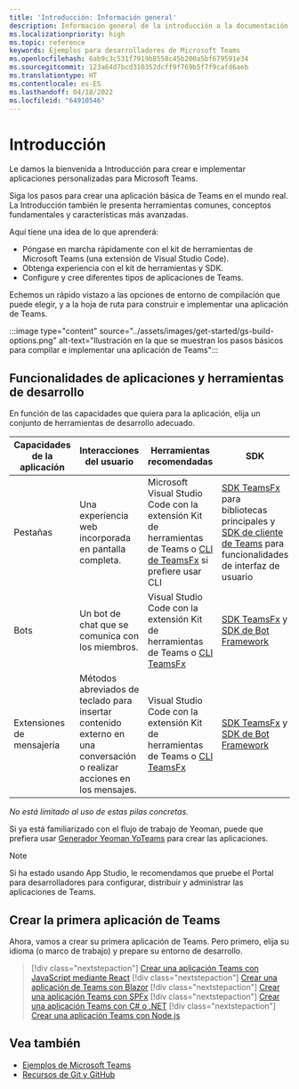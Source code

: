 ```yaml
---
title: 'Introducción: Información general'
description: Información general de la introducción a la documentación para desarrolladores de Microsoft Teams
ms.localizationpriority: high
ms.topic: reference
keywords: Ejemplos para desarrolladores de Microsoft Teams
ms.openlocfilehash: 6ab9c3c531f7919b8558c45b200a5bf679591e34
ms.sourcegitcommit: 123a64d7bcd310352dcff9f769b5f7f9cafd6aeb
ms.translationtype: HT
ms.contentlocale: es-ES
ms.lasthandoff: 04/18/2022
ms.locfileid: "64910546"
---
```

# <a name="get-started"></a>Introducción

Le damos la bienvenida a Introducción para crear e implementar aplicaciones personalizadas para Microsoft Teams.

Siga los pasos para crear una aplicación básica de Teams en el mundo real. La Introducción también le presenta herramientas comunes, conceptos fundamentales y características más avanzadas.

Aquí tiene una idea de lo que aprenderá:

- Póngase en marcha rápidamente con el kit de herramientas de Microsoft Teams (una extensión de Visual Studio Code).
- Obtenga experiencia con el kit de herramientas y SDK.
- Configure y cree diferentes tipos de aplicaciones de Teams.

Echemos un rápido vistazo a las opciones de entorno de compilación que puede elegir, y a la hoja de ruta para construir e implementar una aplicación de Teams.

:::image type="content" source="../assets/images/get-started/gs-build-options.png" alt-text="Ilustración en la que se muestran los pasos básicos para compilar e implementar una aplicación de Teams":::

## <a name="app-capabilities-and-development-tools"></a>Funcionalidades de aplicaciones y herramientas de desarrollo

En función de las capacidades que quiera para la aplicación, elija un conjunto de herramientas de desarrollo adecuado.

| Capacidades de la aplicación | Interacciones del usuario | Herramientas recomendadas | SDK | Pilas de tecnología / idiomas |
|--------|-------------|--------|--------|--------|
| Pestañas | Una experiencia web incorporada en pantalla completa. | Microsoft Visual Studio Code con la extensión Kit de herramientas de Teams o [CLI de TeamsFx](https://github.com/OfficeDev/TeamsFx/blob/dev/docs/cli/user-manual.md) si prefiere usar CLI | [SDK TeamsFx](/javascript/api/@microsoft/teamsfx/?view=msteams-client-js-latest&preserve-view=true) para bibliotecas principales y [SDK de cliente de Teams](/javascript/api/overview/msteams-client?view=msteams-client-js-latest&preserve-view=true) para funcionalidades de interfaz de usuario | Tecnología web en general, HTML, CSS y JavaScript (incl. React). |
| Bots | Un bot de chat que se comunica con los miembros. | Visual Studio Code con la extensión Kit de herramientas de Teams o [CLI TeamsFx](https://github.com/OfficeDev/TeamsFx/blob/dev/docs/cli/user-manual.md) | [SDK TeamsFx](/javascript/api/@microsoft/teamsfx/?view=msteams-client-js-latest&preserve-view=true) y [SDK de Bot Framework](https://dev.botframework.com/) | Node.js, C#, Java y Python. |
| Extensiones de mensajería | Métodos abreviados de teclado para insertar contenido externo en una conversación o realizar acciones en los mensajes. | Visual Studio Code con la extensión Kit de herramientas de Teams o [CLI TeamsFx](https://github.com/OfficeDev/TeamsFx/blob/dev/docs/cli/user-manual.md) | [SDK TeamsFx](/javascript/api/@microsoft/teamsfx/?view=msteams-client-js-latest&preserve-view=true) y [SDK de Bot Framework](https://dev.botframework.com/) | Node.js, C#, Java y Python. |

*No está limitado al uso de estas pilas concretas.*

Si ya está familiarizado con el flujo de trabajo de Yeoman, puede que prefiera usar [Generador Yeoman YoTeams](https://github.com/pnp/generator-teams/blob/master/docs/docs/tutorials/build-your-first-microsoft-teams-app.md) para crear las aplicaciones.

> [!NOTE]
> Si ha estado usando App Studio, le recomendamos que pruebe el Portal para desarrolladores para configurar, distribuir y administrar las aplicaciones de Teams.

## <a name="build-your-first-teams-app"></a>Crear la primera aplicación de Teams

Ahora, vamos a crear su primera aplicación de Teams. Pero primero, elija su idioma (o marco de trabajo) y prepare su entorno de desarrollo.

> [!div class="nextstepaction"]
> [Crear una aplicación Teams con JavaScript mediante React](../sbs-gs-javascript.yml)
> [!div class="nextstepaction"]
> [Crear una aplicación de Teams con Blazor](../sbs-gs-blazor.yml)
> [!div class="nextstepaction"]
> [Crear una aplicación Teams con SPFx](../sbs-gs-spfx.yml)
> [!div class="nextstepaction"]
> [Crear una aplicación Teams con C# o .NET](../sbs-gs-csharp.yml)
> [!div class="nextstepaction"]
> [Crear una aplicación Teams con Node.js](../sbs-gs-nodejs.yml)

## <a name="see-also"></a>Vea también

* [Ejemplos de Microsoft Teams](https://github.com/OfficeDev/Microsoft-Teams-Samples#microsoft-teams-samples)
* [Recursos de Git y GitHub](/contribute/additional-resources)
